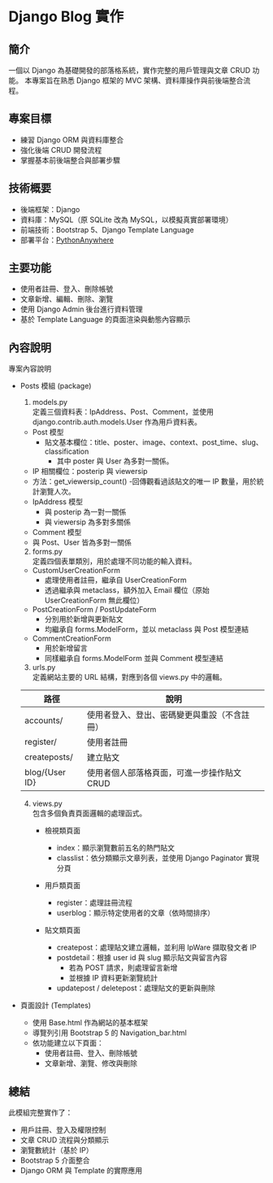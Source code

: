 # Django Blog 實作
## 簡介
一個以 Django 為基礎開發的部落格系統，實作完整的用戶管理與文章 CRUD 功能。
本專案旨在熟悉 Django 框架的 MVC 架構、資料庫操作與前後端整合流程。

## 專案目標

- 練習 Django ORM 與資料庫整合
- 強化後端 CRUD 開發流程
- 掌握基本前後端整合與部署步驟

## 技術概要

- 後端框架：Django
- 資料庫：MySQL（原 SQLite 改為 MySQL，以模擬真實部署環境）
- 前端技術：Bootstrap 5、Django Template Language
- 部署平台：[PythonAnywhere](https://oove.pythonanywhere.com/)

## 主要功能

* 使用者註冊、登入、刪除帳號
* 文章新增、編輯、刪除、瀏覽
* 使用 Django Admin 後台進行資料管理
* 基於 Template Language 的頁面渲染與動態內容顯示
  
## 內容說明
專案內容說明
  + Posts 模組 (package)
      1. models.py  
        定義三個資料表：IpAddress、Post、Comment，並使用 django.contrib.auth.models.User 作為用戶資料表。
      - Post 模型
        + 貼文基本欄位：title、poster、image、context、post_time、slug、classification
          - 其中 poster 與 User 為多對一關係。
      + IP 相關欄位：posterip 與 viewersip
      + 方法：get_viewersip_count()
        -回傳觀看過該貼文的唯一 IP 數量，用於統計瀏覽人次。
      - IpAddress 模型
        - 與 posterip 為一對一關係
        - 與 viewersip 為多對多關係
      - Comment 模型
       - 與 Post、User 皆為多對一關係
  
      2. forms.py  
      定義四個表單類別，用於處理不同功能的輸入資料。
      - CustomUserCreationForm
        - 處理使用者註冊，繼承自 UserCreationForm
        - 透過繼承與 metaclass，額外加入 Email 欄位（原始 UserCreationForm 無此欄位）
      - PostCreationForm / PostUpdateForm
        - 分別用於新增與更新貼文
        - 均繼承自 forms.ModelForm，並以 metaclass 與 Post 模型連結
      - CommentCreationForm
        - 用於新增留言
        - 同樣繼承自 forms.ModelForm 並與 Comment 模型連結
    
      3. urls.py  
      定義網站主要的 URL 結構，對應到各個 views.py 中的邏輯。
        
      |  路徑  | 說明  |
      |  ----  | ----  |
      | accounts/	| 使用者登入、登出、密碼變更與重設（不含註冊） |
      | register/ | 使用者註冊 |
      | createposts/ | 建立貼文 |
      | blog/{User ID} | 使用者個人部落格頁面，可進一步操作貼文 CRUD |
  
      4. views.py  
         包含多個負責頁面邏輯的處理函式。
          - 檢視類頁面
            - index：顯示瀏覽數前五名的熱門貼文
            - classlist：依分類顯示文章列表，並使用 Django Paginator 實現分頁
          
          - 用戶類頁面
            - register：處理註冊流程
            - userblog：顯示特定使用者的文章（依時間排序）
          
          - 貼文類頁面
            - createpost：處理貼文建立邏輯，並利用 IpWare 擷取發文者 IP
            - postdetail：根據 user id 與 slug 顯示貼文與留言內容
              - 若為 POST 請求，則處理留言新增
              - 並根據 IP 資料更新瀏覽統計
            - updatepost / deletepost：處理貼文的更新與刪除
                     
 + 頁面設計 (Templates)
   + 使用 Base.html 作為網站的基本框架
   + 導覽列引用 Bootstrap 5 的 Navigation_bar.html
   + 依功能建立以下頁面：
     + 使用者註冊、登入、刪除帳號
     + 文章新增、瀏覽、修改與刪除

## 總結
此模組完整實作了：
 + 用戶註冊、登入及權限控制
 + 文章 CRUD 流程與分類顯示
 + 瀏覽數統計（基於 IP）
 + Bootstrap 5 介面整合
 + Django ORM 與 Template 的實際應用
   
     
       
       


